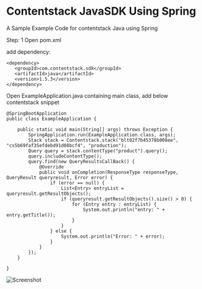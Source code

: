 # Contentstack JavaSDK Using Spring

A Sample Example Code for contentstack Java using Spring

Step: 1 Open pom.xml

add dependency:

```
<dependency>
   <groupId>com.contentstack.sdk</groupId>
   <artifactId>java</artifactId>
   <version>1.5.3</version>
</dependency>
```

Open ExampleApplication.java containing main class, add below contentstack snippet

```
@SpringBootApplication
public class ExampleApplication {

    public static void main(String[] args) throws Exception {
        SpringApplication.run(ExampleApplication.class, args);
        Stack stack = Contentstack.stack("blt02f7b45378b008ee", "cs5b69faf35efdebd91d08bcf4", "production");
        Query query = stack.contentType("product").query();
        query.includeContentType();
        query.find(new QueryResultsCallBack() {
            @Override
            public void onCompletion(ResponseType responseType, QueryResult queryresult, Error error) {
                if (error == null) {
                    List<Entry> entryList = queryresult.getResultObjects();
                    if (queryresult.getResultObjects().size() > 0) {
                        for (Entry entry : entryList) {
                            System.out.println("entry: " + entry.getTitle());
                        }
                    }
                } else {
                    System.out.println("Error: " + error);
                }
            }
        });
    }

}
```

![Screenshot](https://github.com/ishaileshmishra/example/blob/master/snapshot.png?raw=true)


